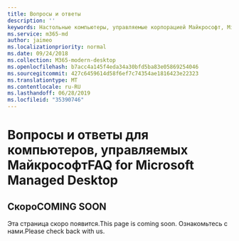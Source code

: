 ```yaml
---
title: Вопросы и ответы
description: ''
keywords: Настольные компьютеры, управляемые корпорацией Майкрософт, Microsoft 365, служба, документация
ms.service: m365-md
author: jaimeo
ms.localizationpriority: normal
ms.date: 09/24/2018
ms.collection: M365-modern-desktop
ms.openlocfilehash: b7acc4a145f4eda34a30bfd5ba83e05869254046
ms.sourcegitcommit: 427c6459614d58f6ef7c74354ae1816423e22323
ms.translationtype: MT
ms.contentlocale: ru-RU
ms.lasthandoff: 06/28/2019
ms.locfileid: "35390746"
---
```

# <a name="faq-for-microsoft-managed-desktop"></a><span data-ttu-id="e8d4e-103">Вопросы и ответы для компьютеров, управляемых Майкрософт</span><span class="sxs-lookup"><span data-stu-id="e8d4e-103">FAQ for Microsoft Managed Desktop</span></span>

## <a name="coming-soon"></a><span data-ttu-id="e8d4e-104">Скоро</span><span class="sxs-lookup"><span data-stu-id="e8d4e-104">COMING SOON</span></span>

<span data-ttu-id="e8d4e-105">Эта страница скоро появится.</span><span class="sxs-lookup"><span data-stu-id="e8d4e-105">This page is coming soon.</span></span> <span data-ttu-id="e8d4e-106">Ознакомьтесь с нами.</span><span class="sxs-lookup"><span data-stu-id="e8d4e-106">Please check back with us.</span></span>
